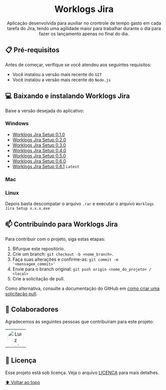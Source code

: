 <h1 align="center">
Worklogs Jira
</h1>

<p align="center">Aplicação desenvolvida para auxiliar no crontrole de tempo gasto em cada tarefa do Jira, tendo uma agilidade maior para trabalhar durante o dia para fazer os lançamento apenas no final do dia.</p>

## 📋 Pré-requisitos

Antes de começar, verifique se você atendeu aos seguintes requisitos:
* Você instalou a versão mais recente do `GIT`
* Você instalou a versão mais recente do `Node.js`

## 💻 Baixando e instalando Worklogs Jira

Baixe a versão desejada do aplicativo:
### Windows
- [Worklogs Jira Setup 0.1.0](https://github.com/luizbp/clockwork-jira-electron/releases/download/0.1.0/Worklogs.Jira.Setup.0.1.0.rar)
- [Worklogs Jira Setup 0.2.0](https://github.com/luizbp/clockwork-jira-electron/releases/download/0.2.0/Worklogs.Jira.Setup.0.2.0.rar)
- [Worklogs Jira Setup 0.3.0](https://github.com/luizbp/clockwork-jira-electron/releases/download/v0.3.0/Worklogs.Jira.Setup.0.3.0.rar)
- [Worklogs Jira Setup 0.4.0](https://github.com/luizbp/clockwork-jira-electron/releases/download/v0.4.0/Worklogs.Jira.Setup.0.4.0.rar)
- [Worklogs Jira Setup 0.5.0](https://github.com/luizbp/clockwork-jira-electron/releases/download/v0.5.0/Worklogs.Jira.Setup.0.5.0.rar)
- [Worklogs Jira Setup 0.6.0](https://github.com/luizbp/clockwork-jira-electron/releases/download/v0.6.0/Worklogs.Jira.Setup.0.6.0.rar)
- [Worklogs Jira Setup 0.6.1](https://github.com/luizbp/clockwork-jira-electron/releases/download/v0.6.1/Worklogs.Jira.Setup.0.6.1.rar) `Latest`

### Mac
### Linux


Depois basta descompatar o arquivo `.rar` e executar o arquivo `Worklogs Jira Setup x.x.x.exe`
## 📫 Contribuindo para Worklogs Jira
Para contribuir com o projeto, siga estas etapas:

1. Bifurque este repositório.
2. Crie um branch: `git checkout -b <nome_branch>`.
3. Faça suas alterações e confirme-as: `git commit -m '<mensagem_commit>'`
4. Envie para o branch original: `git push origin <nome_do_projeto> / <local>`
5. Crie a solicitação de pull.

Como alternativa, consulte a documentação do GitHub em [como criar uma solicitação pull](https://help.github.com/en/github/collaborating-with-issues-and-pull-requests/creating-a-pull-request).

## 🤝 Colaboradores

Agradecemos às seguintes pessoas que contribuíram para este projeto:

<table>
  <tr>
    <td align="center">
      <a href="https://github.com/luizbpacct" target="_blank" title="Luiz Carlos B Pereira">
        <img src="https://avatars.githubusercontent.com/u/115479427" width="50px;" style="border-radius: 100%;" alt="Luiz Carlos B Pereira"/><br>
      </a>
    </td>
  </tr>
</table>

## 📝 Licença

Esse projeto está sob licença. Veja o arquivo [LICENÇA](LICENSE.md) para mais detalhes.

[⬆ Voltar ao topo](#worklogs-jira)<br>
